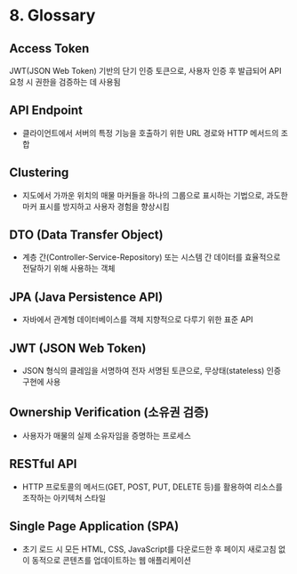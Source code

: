 # 8. Glossary

## Access Token
 JWT(JSON Web Token) 기반의 단기 인증 토큰으로, 사용자 인증 후 발급되어 API 요청 시 권한을 검증하는 데 사용됨

## API Endpoint
- 클라이언트에서 서버의 특정 기능을 호출하기 위한 URL 경로와 HTTP 메서드의 조합

## Clustering
- 지도에서 가까운 위치의 매물 마커들을 하나의 그룹으로 표시하는 기법으로, 과도한 마커 표시를 방지하고 사용자 경험을 향상시킴

## DTO (Data Transfer Object)
- 계층 간(Controller-Service-Repository) 또는 시스템 간 데이터를 효율적으로 전달하기 위해 사용하는 객체

## JPA (Java Persistence API)
- 자바에서 관계형 데이터베이스를 객체 지향적으로 다루기 위한 표준 API

## JWT (JSON Web Token)
- JSON 형식의 클레임을 서명하여 전자 서명된 토큰으로, 무상태(stateless) 인증 구현에 사용

## Ownership Verification (소유권 검증)
- 사용자가 매물의 실제 소유자임을 증명하는 프로세스

## RESTful API
- HTTP 프로토콜의 메서드(GET, POST, PUT, DELETE 등)를 활용하여 리소스를 조작하는 아키텍처 스타일

## Single Page Application (SPA)
- 초기 로드 시 모든 HTML, CSS, JavaScript를 다운로드한 후 페이지 새로고침 없이 동적으로 콘텐츠를 업데이트하는 웹 애플리케이션

